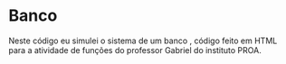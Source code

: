 # Banco
Neste código eu simulei o sistema de um banco , código feito em HTML para a atividade de funções do professor Gabriel do instituto PROA.
